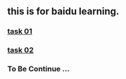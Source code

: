 ## this is for baidu learning.

### [task 01](https://haoshuaiya.github.io/baidu-learning/custom-radio/)
### [task 02](https://haoshuaiya.github.io/baidu-learning/context/)

### To Be Continue ...
